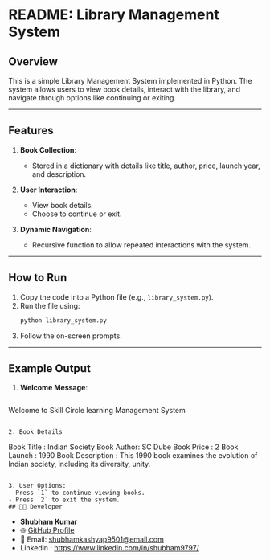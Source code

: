 # README: Library Management System

## Overview
This is a simple Library Management System implemented in Python. The system allows users to view book details, interact with the library, and navigate through options like continuing or exiting.

---

## Features
1. **Book Collection**:
   - Stored in a dictionary with details like title, author, price, launch year, and description.

2. **User Interaction**:
   - View book details.
   - Choose to continue or exit.

3. **Dynamic Navigation**:
   - Recursive function to allow repeated interactions with the system.

---

## How to Run
1. Copy the code into a Python file (e.g., `library_system.py`).
2. Run the file using:
   ```bash
   python library_system.py
   ```
3. Follow the on-screen prompts.

---

## Example Output
1. **Welcome Message**:
   ```
Welcome to Skill Circle learning Management System
   ```

2. Book Details
   ```
Book Title : Indian Society
Book Author: SC Dube
Book Price : 2
Book Launch : 1990
Book Description : This 1990 book examines the evolution of Indian society, including its diversity, unity.
   ```

3. User Options:
   - Press `1` to continue viewing books.
   - Press `2` to exit the system.
   ## 👨‍💻 Developer
```
- **Shubham Kumar**  
- 🌐 [GitHub Profile](https://github.com/ShubhamKumar0786)  
- 📧 Email: shubhamkashyap9501@email.com  
- Linkedin : https://www.linkedin.com/in/shubham9797/






